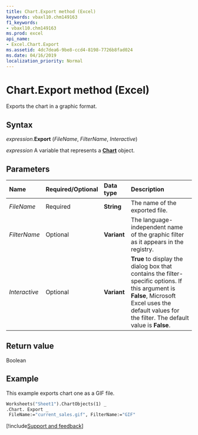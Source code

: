 ```yaml
---
title: Chart.Export method (Excel)
keywords: vbaxl10.chm149163
f1_keywords:
- vbaxl10.chm149163
ms.prod: excel
api_name:
- Excel.Chart.Export
ms.assetid: 4dc7dea6-9be8-ccd4-8198-7726b8fad024
ms.date: 04/16/2019
localization_priority: Normal
---
```



# Chart.Export method (Excel)

Exports the chart in a graphic format.


## Syntax

_expression_.**Export** (_FileName_, _FilterName_, _Interactive_)

_expression_ A variable that represents a **[Chart](Excel.Chart(object).md)** object.


## Parameters

|Name|Required/Optional|Data type|Description|
|:-----|:-----|:-----|:-----|
| _FileName_|Required| **String**|The name of the exported file.|
| _FilterName_|Optional| **Variant**|The language-independent name of the graphic filter as it appears in the registry.|
| _Interactive_|Optional| **Variant**| **True** to display the dialog box that contains the filter-specific options. If this argument is **False**, Microsoft Excel uses the default values for the filter. The default value is **False**.|

## Return value

Boolean


## Example

This example exports chart one as a GIF file.

```vb
Worksheets("Sheet1").ChartObjects(1) _ 
.Chart. Export _ 
 FileName:="current_sales.gif", FilterName:="GIF"
```



[!include[Support and feedback](~/includes/feedback-boilerplate.md)]
